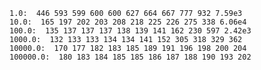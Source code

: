     1.0:  446 593 599 600 600 627 664 667 777 932 7.59e3
    10.0:  165 197 202 203 208 218 225 226 275 338 6.06e4
    100.0:  135 137 137 137 138 139 141 162 230 597 2.42e3
    1000.0:  132 133 133 134 134 141 152 305 318 329 362
    10000.0:  170 177 182 183 185 189 191 196 198 200 204
    100000.0:  180 183 184 185 185 186 187 188 190 193 202
